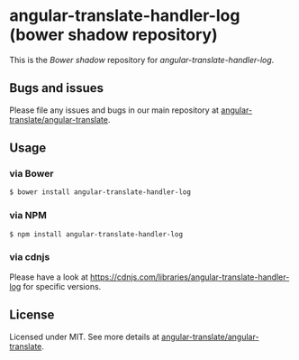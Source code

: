 # angular-translate-handler-log (bower shadow repository)

This is the _Bower shadow_ repository for *angular-translate-handler-log*.

## Bugs and issues

Please file any issues and bugs in our main repository at [angular-translate/angular-translate](https://github.com/angular-translate/angular-translate/issues).

## Usage

### via Bower

```bash
$ bower install angular-translate-handler-log
```

### via NPM

```bash
$ npm install angular-translate-handler-log
```

### via cdnjs

Please have a look at https://cdnjs.com/libraries/angular-translate-handler-log for specific versions.

## License

Licensed under MIT. See more details at [angular-translate/angular-translate](https://github.com/angular-translate/angular-translate).
